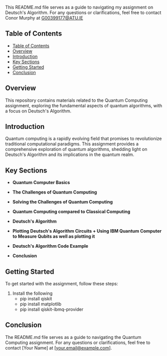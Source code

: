 
This README.md file serves as a guide to navigating my assignment on Deutsch's Algorithm. For any questions or clarifications, feel free to contact Conor Murphy at G00399177@ATU.IE 

## Table of Contents
- [Table of Contents](#table-of-contents)
- [Overview](#overview)
- [Introduction](#introduction)
- [Key Sections](#key-sections)
- [Getting Started](#getting-started)
- [Conclusion](#conclusion)

## Overview

This repository contains materials related to the Quantum Computing assignment, exploring the fundamental aspects of quantum algorithms, with a focus on Deutsch's Algorithm.

## Introduction

Quantum computing is a rapidly evolving field that promises to revolutionize traditional computational paradigms. This assignment provides a comprehensive exploration of quantum algorithms, shedding light on Deutsch's Algorithm and its implications in the quantum realm.

## Key Sections

- **Quantum Computer Basics**

- **The Challenges of Quantum Computing**

- **Solving the Challenges of Quantum Computing**
  
- **Quantum Computing compared to Classical Computing**

- **Deutsch's Algorithm**

- **Plotting Deutsch's Algorithm Circuits + Using IBM Quantum Computer to Measure Qubits as well as plotting it**

- **Deutsch's Algorithm Code Example**

- **Conclusion**
  

## Getting Started

To get started with the assignment, follow these steps:

1. Install the following
    - pip install qiskit
    - pip install matplotlib
    - pip install qiskit-ibmq-provider


## Conclusion

The README.md file serves as a guide to navigating the Quantum Computing assignment. For any questions or clarifications, feel free to contact [Your Name] at [your.email@example.com].

